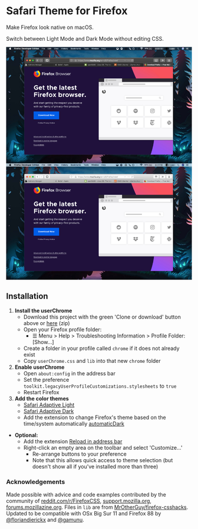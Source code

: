 # Safari Theme for Firefox

Make Firefox look native on macOS.

Switch between Light Mode and Dark Mode without editing CSS.

![screenshot](https://raw.githubusercontent.com/diedummydie/Safari-Theme-for-Firefox/master/etc/screenshot.jpg)

## Installation

1. **Install the userChrome**
   - Download this project with the green 'Clone or download' button above or [here](https://github.com/diedummydie/Safari-Theme-for-Firefox/archive/master.zip) (zip)
   - Open your Firefox profile folder:
     - ☰ Menu > Help > Troubleshooting Information > Profile Folder: [Show...]
   - Create a folder in your profile called `chrome` if it does not already exist
   - Copy `userChrome.css` and `lib` into that new `chrome` folder
2. **Enable userChrome**
   - Open `about:config` in the address bar
   - Set the preference `toolkit.legacyUserProfileCustomizations.stylesheets` to `true`
   - Restart Firefox
3. **Add the color themes**
   - [Safari Adaptive Light](https://addons.mozilla.org/en-US/firefox/addon/safari-adapt-light/)
   - [Safari Adaptive Dark](https://addons.mozilla.org/en-US/firefox/addon/safari-adapt-dark/)
   - Add the extension to change Firefox's theme based on the time/system automatically [automaticDark](https://addons.mozilla.org/en-US/firefox/addon/automatic-dark/)

- **Optional:**
  - Add the extension [Reload in address bar](https://addons.mozilla.org/en-US/firefox/addon/reload-in-address-bar/)
  - Right-click an empty area on the toolbar and select 'Customize...'
    - Re-arrange buttons to your preference
    - Note that this allows quick access to theme selection (but doesn't show all if you've installed more than three)

### Acknowledgements

Made possible with advice and code examples contributed by the community of [reddit.com/r/FirefoxCSS](https://www.reddit.com/r/FirefoxCSS/), [support.mozilla.org](https://support.mozilla.org/en-US/questions/firefox), [forums.mozillazine.org](http://forums.mozillazine.org/). Files in `lib` are from [MrOtherGuy/firefox-csshacks](https://github.com/MrOtherGuy/firefox-csshacks/). Updated to be compatible with OSx Big Sur 11 and Firefox 88 by [@floriandierickx](https://github.com/floriandierickx/) and [@gamunu](https://github.com/gamunu).
